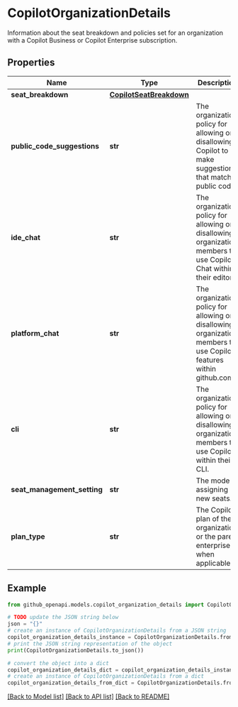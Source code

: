 # CopilotOrganizationDetails

Information about the seat breakdown and policies set for an organization with a Copilot Business or Copilot Enterprise subscription.

## Properties

Name | Type | Description | Notes
------------ | ------------- | ------------- | -------------
**seat_breakdown** | [**CopilotSeatBreakdown**](CopilotSeatBreakdown.md) |  | 
**public_code_suggestions** | **str** | The organization policy for allowing or disallowing Copilot to make suggestions that match public code. | 
**ide_chat** | **str** | The organization policy for allowing or disallowing organization members to use Copilot Chat within their editor. | [optional] 
**platform_chat** | **str** | The organization policy for allowing or disallowing organization members to use Copilot features within github.com. | [optional] 
**cli** | **str** | The organization policy for allowing or disallowing organization members to use Copilot within their CLI. | [optional] 
**seat_management_setting** | **str** | The mode of assigning new seats. | 
**plan_type** | **str** | The Copilot plan of the organization, or the parent enterprise, when applicable. | [optional] 

## Example

```python
from github_openapi.models.copilot_organization_details import CopilotOrganizationDetails

# TODO update the JSON string below
json = "{}"
# create an instance of CopilotOrganizationDetails from a JSON string
copilot_organization_details_instance = CopilotOrganizationDetails.from_json(json)
# print the JSON string representation of the object
print(CopilotOrganizationDetails.to_json())

# convert the object into a dict
copilot_organization_details_dict = copilot_organization_details_instance.to_dict()
# create an instance of CopilotOrganizationDetails from a dict
copilot_organization_details_from_dict = CopilotOrganizationDetails.from_dict(copilot_organization_details_dict)
```
[[Back to Model list]](../README.md#documentation-for-models) [[Back to API list]](../README.md#documentation-for-api-endpoints) [[Back to README]](../README.md)


